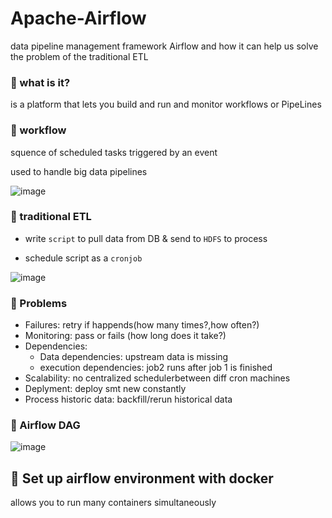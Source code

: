 # Apache-Airflow
data pipeline management framework Airflow and how it can help us solve the problem of the traditional ETL 
### 📗 what is it?
 is a platform that lets you build and run and monitor workflows or PipeLines
### 📗 workflow
squence of scheduled tasks triggered by an event

used to handle big data pipelines

![image](https://user-images.githubusercontent.com/51888893/187298696-e8f50bde-7e62-4133-8b54-1fbaad440bd6.png)
### 📗 traditional ETL
-  write `script` to pull data from DB & send to `HDFS` to process

-  schedule script as a `cronjob`

![image](https://user-images.githubusercontent.com/51888893/187299249-834b53a6-6c59-4bb4-95ec-a908554c23d3.png)
### 📗 Problems
- Failures: retry if happends(how many times?,how often?)
- Monitoring: pass or fails (how long does it take?)
- Dependencies: 
     - Data dependencies: upstream data is missing
     - execution dependencies: job2 runs after job 1 is finished
- Scalability: no centralized schedulerbetween diff cron machines
- Deplyment: deploy smt new constantly
- Process historic data: backfill/rerun historical data

### 📗 Airflow DAG
![image](https://user-images.githubusercontent.com/51888893/187300937-2714ac1c-6a21-4733-b233-e1e4455f17b5.png)

## 🔶  Set up airflow environment with docker
allows you to run many containers simultaneously
